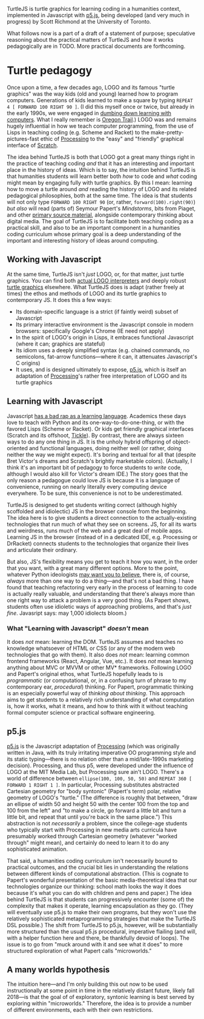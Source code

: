 TurtleJS is turtle graphics for learning coding in a humanities context, implemented in Javascript with [p5.js](http://p5js.org), being developed (and very much in progress) by Scott Richmond at the University of Toronto.

What follows now is a part of a draft of a statement of purpose; speculative reasoning about the practical matters of TurtleJS and how it works pedagogically are in TODO. More practical documents are forthcoming.

# Turtle pedagogy
Once upon a time, a few decades ago, LOGO and its famous "turtle graphics" was the way kids (old and young) learned how to program computers. Generations of kids learned to make a square by typing ```REPEAT 4 [ FORWARD 100 RIGHT 90 ]```. (I did this myself once or twice, but already in the early 1990s, we were engaged in [dumbing down learning with computers](http://stager.tv/blog/?p=2691). What I really remember is [Oregon Trail](https://socialmediaweek.org/blog/2015/04/oregon-trail-generation/).) LOGO was and remains hugely influential in how we teach computer programming, from the use of Lisps in teaching coding (e.g. Scheme and Racket) to the make-pretty-pictures-fast ethic of [Processing](http://processing.org) to the "easy" and "friendly" graphical interface of [Scratch](https://scratch.mit.edu/).

The idea behind TurtleJS is both that LOGO got a great many things right in the practice of teaching coding *and* that it has an interesting and important place in the history of ideas. Which is to say, the intuition behind TurtleJS is that humanities students will learn better both *how* to code and *what* coding might mean by engaging fully with turtle graphics. By this I mean: learning how to move a turtle around *and* reading the history of LOGO and its related pedagogical philosophies, both at the same time. The idea is that students will not only type ```FORWARD 100 RIGHT 90``` (or, rather, ```forward(100).right(90)```) *but also* will read (parts of) Seymour Papert's *Mindstorms*, bits from Piaget, and other [primary source material](http://el.media.mit.edu/logo-foundation/resources/archive.html), alongside contemporary thinking about digital media. The goal of TurtleJS is to facilitate both teaching coding as a practical skill, and also to be an important component in a humanities coding curriculum whose primary goal is a deep understanding of the important and interesting history of ideas around computing.

## Working with Javascript
At the same time, TurtleJS isn't *just* LOGO, or, for that matter, just turtle graphics. You can find both [actual LOGO interpreters](http://www.calormen.com/jslogo/) and deeply robust [turtle graphics](http://spencertipping.com/cheloniidae/) elsewhere. What TurtleJS does is adapt (rather freely at times) the ethos and methods of LOGO and its turtle graphics to contemporary JS. It does this a few ways:
*   Its domain-specific language is a strict (if faintly weird) subset of Javascript
*   Its primary interactive environment is the Javascript console in modern browsers: specifically Google's Chrome (IE need not apply)
*   In the spirit of LOGO's origin in Lisps, it embraces functional Javascript (where it can; graphics are stateful)
*   Its idiom uses a deeply simplified syntax (e.g. chained commands, no semicolons, fat-arrow functions—where it can, it attenuates Javascript's C origins)
*   It uses, and is designed ultimately to expose, [p5.js](http://p5js.org), which is itself an adaptation of [Processing](https://processing.org)'s rather free interpretation of LOGO and its turtle graphics

## Learning with Javascript
Javascript [has a bad rap as a learning language](http://worrydream.com/LearnableProgramming/). Academics these days love to teach with Python and its one-way-to-do-one-thing, or with the favored Lisps (Scheme or Racket). Or kids get friendly graphical interfaces (Scratch and its offshoot, [Tickle](https://tickleapp.com/)). By contrast, there are always sixteen ways to do any one thing in JS. It is the unholy hybrid offspring of object-oriented and functional languages, doing neither well (or rather, doing neither the way we might expect). It's boring and textual for all that (despite Bret Victor's dreams and Scratch's brightly marketable colors). (Actually, I think it's an important bit of pedagogy to force students to *write* code, although I would also kill for Victor's dream IDE.) The story goes that the only reason a pedagogue could love JS is because it is a language of convenience, running on nearly literally every computing device everywhere. To be sure, this convenience is not to be underestimated.

TurtleJS is designed to get students writing correct (although highly scoffolded and idiolectic) JS in the browser console from the beginning. The idea here is to give students a direct connection to the actually-existing technologies that run much of what they see on screens. JS, for all its warts and weirdness, runs much of the web and a great deal of mobile apps. Learning JS in the browser (instead of in a dedicated IDE, e.g. Processing or DrRacket) connects students to the technologies that organize their lives and articulate their ordinary.

But also, JS's flexibility means you get to teach it how you want, in the order that you want, with a great many different options. More to the point, whatever Python ideologists [may want you to believe](https://softwareengineering.stackexchange.com/questions/96411/concrete-examples-of-pythons-only-one-way-to-do-it-maxim), there is, of course, *always* more than one way to do a thing—and that's not a bad thing. I have found that teaching refactoring very early in the process of learning to code is actually really valuable, and understanding that there's always more than one right way to attack a problem is a very good thing. (As Papert shows, students often use idioletic ways of approaching problems, and that's *just fine*. Javasript says: may 1,000 idiolects bloom.)

### What "Learning with Javascript" *doesn't* mean
It does *not* mean: learning the DOM. TurtleJS assumes and teaches no knowledge whatsoever of HTML or CSS (or any of the modern web technologies that go with them). It also does *not* mean: learning common frontend frameworks (React, Angular, Vue, etc.). It does *not* mean learning anything about MVC or MVVM or other MV\* frameworks. Following LOGO and Papert's original ethos, what TurtleJS hopefully leads to is *programmatic* (or computational, or, in a confusing turn of phrase to my contemporary ear, *procedural*) thinking. For Papert, programmatic thinking is an especially powerful way of *thinking about thinking*. This approach aims to get students to a relatively rich understanding of what computation is, how it works, what it means, and how to think with it without teaching formal computer science or practical software engineering.

## p5.js
[p5.js](http://p5js.org) is the Javascript adaptation of [Processing](http://processing.org) (which was originally written in Java, with its truly irritating imperative OO programming style and its static typing—there is no relation other than a mid/late-1990s marketing decision). Processing, and thus p5, were developed under the influence of LOGO at the MIT Media Lab, but Processing sure ain't LOGO. There's a world of difference between ```ellipse(100, 100, 50, 50)``` and ```REPEAT 360 [ FORWARD 1 RIGHT 1 ]```. In particular, Processing substitutes abstracted Cartesian geometry for "body syntonic" (Papert's term) polar, relative geometry of LOGO's "turtle." (The difference is roughly that between, "draw an ellipse of width 50 and height 50 with the center 100 from the top and 100 from the left" and "to make a circle, go forward a little bit and turn a little bit, and repeat that until you're back in the same place.") This abstraction is not *necessarily* a problem, since the college-age students who typically start with Processing in new media arts curricula have presumably worked through Cartesian geometry (whatever "worked through" might mean), and certainly do need to learn it to do any sophisticated animation.

That said, a humanities coding curriculum isn't necessarily bound to practical outcomes, and the crucial bit lies in understanding the relations between different kinds of computational abstraction. (This is cognate to Papert's wonderful presentation of the basic media-theoretical idea that our technologies organize our thinking: school math looks the way it does because it's what you can do with children and pens and paper.) The idea behind TurtleJS is that students can progressively encounter (some of) the complexity that makes it operate, learning encapsulation as they go. (They will eventually use p5.js to make their own programs, but they won't use the relatively sophisticated metaprogramming strategies that make the TurtleJS DSL possible.) The shift from TurtleJS to p5.js, however, will be substantially more structured than the usual p5.js procedural, imperative flailing (and will, with a helper function here and there, be thankfully devoid of loops). The issue is to go from "muck around with it and see what it does" to more structured exploration of what Papert calls "microworlds."

## A many worlds hypothesis
The intuition here—and I'm only building this out now to be used instructionally at some point in time in the relatively distant future, likely fall 2018—is that the goal of of exploratory, syntonic learning is best served by exploring within "microworlds." Therefore, the idea is to provide a number of different environments, each with their own restrictions.
